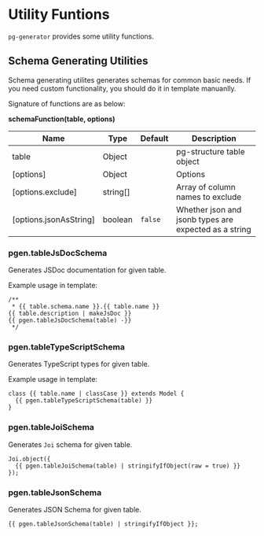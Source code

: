 # Utility Funtions

`pg-generator` provides some utility functions.

## Schema Generating Utilities

Schema generating utilites generates schemas for common basic needs. If you need custom functionality, you should do it in template manuanlly.

Signature of functions are as below:

**schemaFunction(table, options)**

| Name                   | Type     | Default | Description                                           |
| ---------------------- | -------- | ------- | ----------------------------------------------------- |
| table                  | Object   |         | pg-structure table object                             |
| [options]              | Object   |         | Options                                               |
| [options.exclude]      | string[] |         | Array of column names to exclude                      |
| [options.jsonAsString] | boolean  | `false` | Whether json and jsonb types are expected as a string |

### pgen.tableJsDocSchema

Generates JSDoc documentation for given table.

Example usage in template:

```nunjucks
/**
 * {{ table.schema.name }}.{{ table.name }}
{{ table.description | makeJsDoc }}
{{ pgen.tableJsDocSchema(table) -}}
 */
```

### pgen.tableTypeScriptSchema

Generates TypeScript types for given table.

Example usage in template:

```nunjucks
class {{ table.name | classCase }} extends Model {
  {{ pgen.tableTypeScriptSchema(table) }}
}
```

### pgen.tableJoiSchema

Generates `Joi` schema for given table.

```nunjucks
Joi.object({
  {{ pgen.tableJoiSchema(table) | stringifyIfObject(raw = true) }}
});
```

### pgen.tableJsonSchema

Generates JSON Schema for given table.

```nunjucks
{{ pgen.tableJsonSchema(table) | stringifyIfObject }};
```

